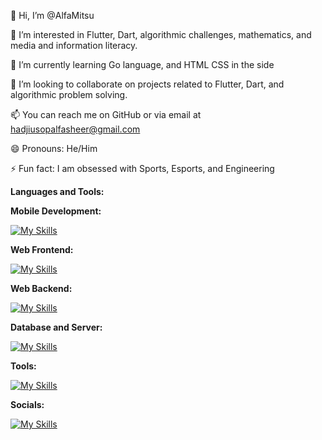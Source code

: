 👋 Hi, I’m @AlfaMitsu

👀 I’m interested in Flutter, Dart, algorithmic challenges, mathematics, and media and information literacy.

🌱 I’m currently learning Go language, and HTML CSS in the side

💞️ I’m looking to collaborate on projects related to Flutter, Dart, and algorithmic problem solving.

📫 You can reach me on GitHub or via email at hadjiusopalfasheer@gmail.com

😄 Pronouns: He/Him

⚡ Fun fact: I am obsessed with Sports, Esports, and Engineering

**Languages and Tools:**

  **Mobile Development:** 

   [![My Skills](https://skillicons.dev/icons?i=dart,flutter,firebase,supabase)](https://skillicons.dev)
   
  **Web Frontend:** 
  
   [![My Skills](https://skillicons.dev/icons?i=html,css,js,ts,react)](https://skillicons.dev)

   **Web Backend:** 
  
   [![My Skills](https://skillicons.dev/icons?i=go)](https://skillicons.dev)

   **Database and Server:** 
  
   [![My Skills](https://skillicons.dev/icons?i=postgres,postman)](https://skillicons.dev)

   **Tools:** 

   [![My Skills](https://skillicons.dev/icons?i=github,git,bitbucket,discord,autocad)](https://skillicons.dev)

   **Socials:** 

   [![My Skills](https://skillicons.dev/icons?i=twitter,instagram,gmail,linkedin)](https://skillicons.dev)
